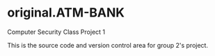 original.ATM-BANK
========

Computer Security Class Project 1

This is the source code and version control area for group 2's project. 
